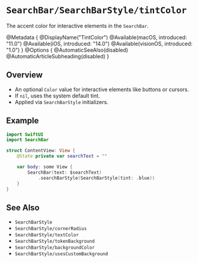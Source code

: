 # ``SearchBar/SearchBarStyle/tintColor``

The accent color for interactive elements in the `SearchBar`.

@Metadata {
    @DisplayName("TintColor")
    @Available(macOS, introduced: "11.0")
    @Available(iOS, introduced: "14.0")
    @Available(visionOS, introduced: "1.0")
}
@Options {
    @AutomaticSeeAlso(disabled)
    @AutomaticArticleSubheading(disabled)
}

## Overview

- An optional `Color` value for interactive elements like buttons or cursors.
- If `nil`, uses the system default tint.
- Applied via `SearchBarStyle` initializers.

## Example

```swift
import SwiftUI
import SearchBar

struct ContentView: View {
    @State private var searchText = ""

    var body: some View {
        SearchBar(text: $searchText)
            .searchBarStyle(SearchBarStyle(tint: .blue))
    }
}
```

## See Also

- ``SearchBarStyle``
- ``SearchBarStyle/cornerRadius``
- ``SearchBarStyle/textColor``
- ``SearchBarStyle/tokenBackground``
- ``SearchBarStyle/backgroundColor``
- ``SearchBarStyle/usesCustomBackground``
